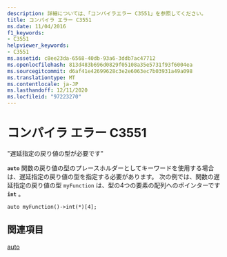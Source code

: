 ```yaml
---
description: 詳細については、「コンパイラエラー C3551」を参照してください。
title: コンパイラ エラー C3551
ms.date: 11/04/2016
f1_keywords:
- C3551
helpviewer_keywords:
- C3551
ms.assetid: c8ee23da-6568-40db-93a6-3ddb7ac47712
ms.openlocfilehash: 813d483b696d0829f05108a35e5731f93f6004ea
ms.sourcegitcommit: d6af41e42699628c3e2e6063ec7b03931a49a098
ms.translationtype: MT
ms.contentlocale: ja-JP
ms.lasthandoff: 12/11/2020
ms.locfileid: "97223270"
---
```

# <a name="compiler-error-c3551"></a>コンパイラ エラー C3551

"遅延指定の戻り値の型が必要です"

**`auto`** 関数の戻り値の型のプレースホルダーとしてキーワードを使用する場合は、遅延指定の戻り値の型を指定する必要があります。 次の例では、関数の遅延指定の戻り値の型 `myFunction` は、型の4つの要素の配列へのポインターです **`int`** 。

```
auto myFunction()->int(*)[4];
```

## <a name="see-also"></a>関連項目

[auto](../../cpp/auto-cpp.md)
